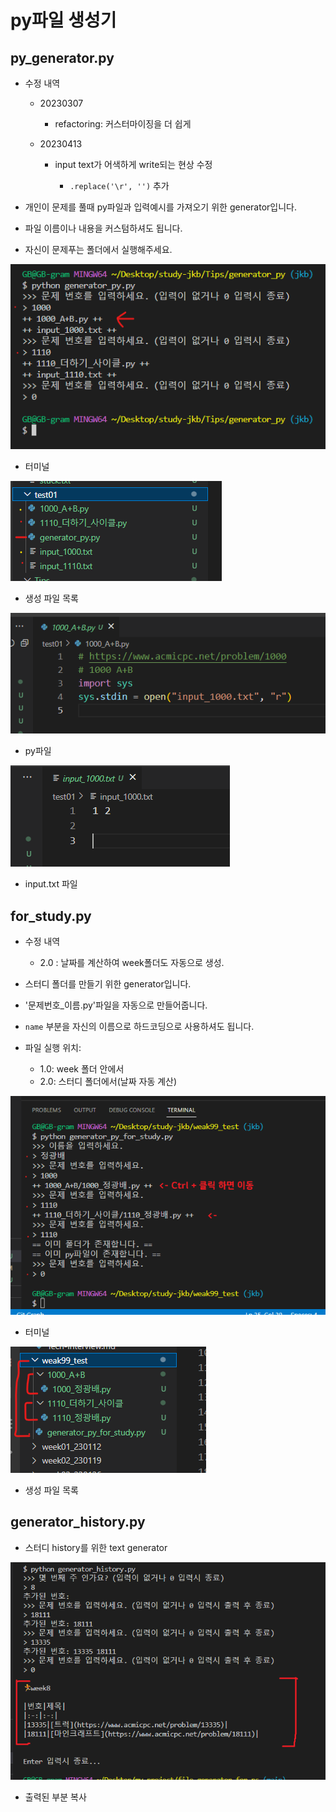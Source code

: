 # py파일 생성기

## py_generator.py

* 수정 내역

  * 20230307

    * refactoring: 커스터마이징을 더 쉽게

  * 20230413

    * input text가 어색하게 write되는 현상 수정

        * `.replace('\r', '')` 추가
        
* 개인이 문제를 풀때 py파일과 입력예시를 가져오기 위한 generator입니다.

* 파일 이름이나 내용을 커스텀하셔도 됩니다.

* 자신이 문제푸는 폴더에서 실행해주세요.

![03](image/03.png)
* 터미널

![04](image/04.png)
* 생성 파일 목록

![05](image/05.png)
* py파일

![06](image/06.png)
* input.txt 파일

## for_study.py

* 수정 내역

  * 2.0 : 날짜를 계산하여 week폴더도 자동으로 생성.

* 스터디 폴더를 만들기 위한 generator입니다.

* '문제번호_이름.py'파일을 자동으로 만들어줍니다.

* `name` 부분을 자신의 이름으로 하드코딩으로 사용하셔도 됩니다.

* 파일 실행 위치:
  * 1.0: week 폴더 안에서
  * 2.0: 스터디 폴더에서(날짜 자동 계산)

![01](image/01.png)
* 터미널

![02](image/02.png)
* 생성 파일 목록

## generator_history.py

* 스터디 history를 위한 text generator

![07](image/07.png)

* 출력된 부분 복사